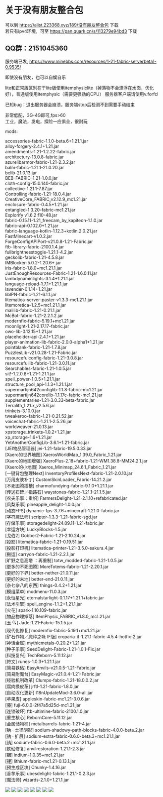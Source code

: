 
# **关于没有朋友整合包**
可以到 https://alist.223368.xyz/189/没有朋友整合包 下载  
若只有ipv4环境，可至 https://pan.quark.cn/s/113279e94bd3 下载



## QQ群：2151045360

服务端已发, https://www.minebbs.com/resources/1-21-fabric-serverbeta1-0.9535/

即使没有朋友，也可以自娱自乐

lite和正常版区别在于lite版使用itemphysiclite（掉落物不会漂浮在水面，优化好），普通版使用itemphysic（需要更强劲的CPU）
服务器客户端请使用v.forfcl  


已知bug：退出服务器会崩溃，服务端stop后检测不到需要手动结束  


非常低配，3G-4G即可,fps>60  
工业，魔法，发电，探险一应俱全，很耐玩  

mods:

accessories-fabric-1.1.0-beta.6+1.21.1.jar   
alloy-forgery-2.4.1+1.21.jar   
amendments-1.21-1.2.22-fabric.jar   
architectury-13.0.8-fabric.jar   
azurelibarmor-fabric-1.21-2.3.2.jar   
balm-fabric-1.21.1-21.0.20.jar   
bclib-21.0.13.jar   
BEB-FABRIC-1.21-1.0.0.jar   
cloth-config-15.0.140-fabric.jar  
collective-1.21.1-7.87.jar  
Controlling-fabric-1.21-18.0.4.jar  
CreativeCore_FABRIC_v2.12.9_mc1.21.jar  
enclosure-fabric-0.4.5+1.21.jar   
entangled-1.3.20-fabric-mc1.21.jar   
Explorify v1.6.2 f10-48.jar   
fabric-0.15.11-1.21_freecam_by_kapiteon-1.1.0.jar   
fabric-api-0.102.0+1.21.jar  
fabric-language-kotlin-1.12.3+kotlin.2.0.21.jar   
FastMinecart-v1.0.2.jar   
ForgeConfigAPIPort-v21.0.8-1.21-Fabric.jar   
ftb-library-fabric-2100.1.4.jar  
fullbrightnesstoggle-1.21.1-4.2.jar  
geckolib-fabric-1.21-4.5.8.jar  
IMBlocker-5.0.2-1.20.6+.jar   
iris-fabric-1.8.0+mc1.21.1.jar  
JustEnoughResources-Fabric-1.21-1.6.0.11.jar  
lambdynamiclights-3.1.4+1.21.1.jar   
language-reload-1.7.1+1.21.1.jar  
lavender-0.1.14+1.21.jar   
libIPN-fabric-1.21-6.1.1.jar  
litematica-server-paster-v1.3.3-mc1.21.1.jar  
litemoretica-1.2.5+mc1.21.1.jar  
malilib-fabric-1.21-0.21.1.jar  
McBot-fabric-1.21-2.2.1.2.jar  
modernfix-fabric-5.19.1+mc1.21.jar   
moonlight-1.21-2.17.17-fabric.jar  
owo-lib-0.12.15+1.21.jar   
placeholder-api-2.4.1+1.21.jar   
player-animation-lib-fabric-2.0.0-alpha1+1.21.jar   
pointblank-fabric-1.21-1.7.8.jar   
PuzzlesLib-v21.0.28-1.21-Fabric.jar    
resourcefulconfig-fabric-1.21-3.0.8.jar   
resourcefullib-fabric-1.21-3.0.11.jar   
Searchables-fabric-1.21-1.0.5.jar   
sit!-1.2.0.8+1.21-1.21.1.jar    
spell_power-1.0.5+1.21.1.jar   
structure_pool_api-1.1.3+1.21.1.jar   
supermartijn642configlib-1.1.8-fabric-mc1.21.jar    
supermartijn642corelib-1.1.17c-fabric-mc1.21.jar   
supplementaries-1.21-3.0.33-beta-fabric.jar   
Terralith_1.21.x_v2.5.6.jar   
trinkets-3.10.0.jar                
tweakeroo-fabric-1.21-0.21.52.jar    
voicechat-fabric-1.21.1-2.5.26.jar   
worldweaver-21.0.13.jar   
xpstorage_trinkets-1.0.2+1.21.jar   
xp_storage-1.6+1.21.jar                  
YetAnotherConfigLib-3.6.1+1.21-fabric.jar     
[JEI物品管理器] jei-1.21-fabric-19.5.0.33.jar              
[Xaero的世界地图] XaerosWorldMap_1.39.0_Fabric_1.21.jar                 
[Xaero的地图增强] XaeroPlus-2.18+fabric-1.21-WM1.38.8-MM24.2.1.jar       
[Xaero的小地图] Xaeros_Minimap_24.6.1_Fabric_1.21.jar    
[一键背包整理Next] InventoryProfilesNext-fabric-1.21-2.0.10.jar       
[万用皮肤补丁] CustomSkinLoader_Fabric-14.21.2.jar        
[不死图腾插槽] charmofundying-fabric-9.1.0+1.21.1.jar       
[传送石碑／指路石] waystones-fabric-1.21.1-21.1.5.jar          
[农夫乐事：重织] FarmersDelight-1.21-2.1.10+refabricated.jar       
[凤梨乐事] pineapple_delight-1.0.0.jar                   
[动态FPS] dynamic-fps-3.7.6+minecraft-1.21.0-fabric.jar         
[字符魔法师] scriptor-1.3.3-1.21-fabric-sgd.jar       
[存储乐事] storagedelight-24.09.11-1.21-fabric.jar     
[幸运方块] LuckyBlocks-1.5.jar         
[戈伯2] Gobber2-Fabric-1.21-2.10.24.jar      
[投影] litematica-fabric-1.21-0.19.51.jar     
[投影打印机] litematica-printer-1.21-3.5.0-sakura.4.jar     
[搬运] carryon-fabric-1.21-2.2.1.jar                     
[旷野之息高塔 ：再重制] totw_modded-fabric-1.21-1.0.5.jar         
[更多的不死图腾] MoreTotems-fabric-1.21-2.20.1.jar         
[更好的下界] better-nether-21.0.11.jar          
[更好的末地] better-end-21.0.11.jar         
[杂七杂八的东西] things-0.4.2+1.21.jar       
[模组菜单] modmenu-11.0.3.jar                           
[永恒星光] eternalstarlight-0.1.17+1.21.1+fabric.jar         
[法术引擎] spell_engine-1.1.2+1.21.1.jar         
[火花] spark-1.10.109-fabric.jar                  
[物品物理掉落] ItemPhysic_FABRIC_v1.8.0_mc1.21.jar      
[玉 🔍] Jade-1.21-Fabric-15.1.5.jar            
[现代化修复] modernfix-fabric-5.19.1+mc1.21.jar                       
[矿石作物／魔种之咏 IF版] croparia-if-1.21.1-fabric-4.5.4-hotfix-2.jar             
[神话金属] mythicmetals-0.20.2+1.21.jar               
[种子乐事] SeedDelight-Fabric-1.21-1.0.1-Fix.jar          
[科技复兴] TechReborn-5.11.12.jar          
[符文] runes-1.0.3+1.21.1.jar                  
[简易铁砧] EasyAnvils-v21.0.5-1.21-Fabric.jar             
[简易附魔台] EasyMagic-v21.0.4-1.21-Fabric.jar            
[经验机制改革] Clumps-fabric-1.21-18.0.0.2.jar            
[腐肉换皮革] jrftl-1.21-fabric-1.8.0.jar             
[自动汉化更新] I18nUpdateMod-3.6.0-all.jar      
[苹果皮] appleskin-fabric-mc1.21-3.0.6.jar         
[藤] fuji-6.0.0-2f47a5d25d-mc1.21.jar        
[连锁破坏] ftb-ultimine-fabric-2100.1.0.jar          
[重生核心] RebornCore-5.11.12.jar             
[金属储物桶] metalbarrels-fabric-1.21-4.jar                           
[钠 · 土径阴影] sodium-shadowy-path-blocks-fabric-4.0.0-beta.2.jar               
[钠 · 扩展] sodium-extra-fabric-0.6.0-beta.3+mc1.21.1.jar              
[钠] sodium-fabric-0.6.0-beta.2+mc1.21.1.jar             
[铁砧修复] anvilrestoration-1.21.1-2.3.jar           
[铟] indium-1.0.35+mc1.21.jar             
[锂] lithium-fabric-mc1.21-0.13.1.jar             
[预生成区块] Chunky-1.4.16.jar                     
[香芋乐事] ubesdelight-fabric-1.21.1-0.2.3.jar                 
[魔法师] wizards-2.1.0+1.21.1.jar           

![](https://resource.301219.xyz/icon.png)
![](https://resource.301219.xyz/1.jpg)
![](https://resource.301219.xyz/2.jpg)
![](https://resource.301219.xyz/3.jpg)
![](https://resource.301219.xyz/4.jpg)
![](https://resource.301219.xyz/5.jpg)
![](https://resource.301219.xyz/6.jpg)
![](https://resource.301219.xyz/7.jpg)
